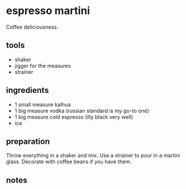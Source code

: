 # espresso martini

Coffee deliciousness.

## tools

- shaker
- jigger for the measures
- strainer

## ingredients

- 1 small measure kalhua
- 1 big measure vodka (russian standard is my go-to one)
- 1 big measure cold espresso (illy black very well)
- ice

## preparation

Throw everything in a shaker and mix. Use a strainer to pour in a martini glass. Decorate with coffee beans if you have them.

## notes

